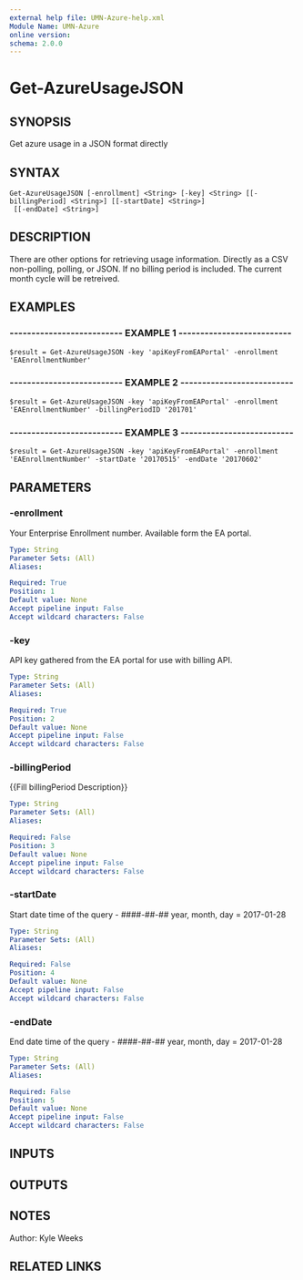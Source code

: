 ```yaml
---
external help file: UMN-Azure-help.xml
Module Name: UMN-Azure
online version: 
schema: 2.0.0
---
```


# Get-AzureUsageJSON

## SYNOPSIS
Get azure usage in a JSON format directly

## SYNTAX

```
Get-AzureUsageJSON [-enrollment] <String> [-key] <String> [[-billingPeriod] <String>] [[-startDate] <String>]
 [[-endDate] <String>]
```

## DESCRIPTION
There are other options for retrieving usage information.
Directly as a CSV non-polling, polling, or JSON.
If no billing period is included.
The current month cycle will be retreived.

## EXAMPLES

### -------------------------- EXAMPLE 1 --------------------------
```
$result = Get-AzureUsageJSON -key 'apiKeyFromEAPortal' -enrollment 'EAEnrollmentNumber'
```

### -------------------------- EXAMPLE 2 --------------------------
```
$result = Get-AzureUsageJSON -key 'apiKeyFromEAPortal' -enrollment 'EAEnrollmentNumber' -billingPeriodID '201701'
```

### -------------------------- EXAMPLE 3 --------------------------
```
$result = Get-AzureUsageJSON -key 'apiKeyFromEAPortal' -enrollment 'EAEnrollmentNumber' -startDate '20170515' -endDate '20170602'
```

## PARAMETERS

### -enrollment
Your Enterprise Enrollment number.
Available form the EA portal.

```yaml
Type: String
Parameter Sets: (All)
Aliases: 

Required: True
Position: 1
Default value: None
Accept pipeline input: False
Accept wildcard characters: False
```

### -key
API key gathered from the EA portal for use with billing API.

```yaml
Type: String
Parameter Sets: (All)
Aliases: 

Required: True
Position: 2
Default value: None
Accept pipeline input: False
Accept wildcard characters: False
```

### -billingPeriod
{{Fill billingPeriod Description}}

```yaml
Type: String
Parameter Sets: (All)
Aliases: 

Required: False
Position: 3
Default value: None
Accept pipeline input: False
Accept wildcard characters: False
```

### -startDate
Start date time of the query - ####-##-## year, month, day = 2017-01-28

```yaml
Type: String
Parameter Sets: (All)
Aliases: 

Required: False
Position: 4
Default value: None
Accept pipeline input: False
Accept wildcard characters: False
```

### -endDate
End date time of the query - ####-##-## year, month, day = 2017-01-28

```yaml
Type: String
Parameter Sets: (All)
Aliases: 

Required: False
Position: 5
Default value: None
Accept pipeline input: False
Accept wildcard characters: False
```

## INPUTS

## OUTPUTS

## NOTES
Author: Kyle Weeks

## RELATED LINKS

